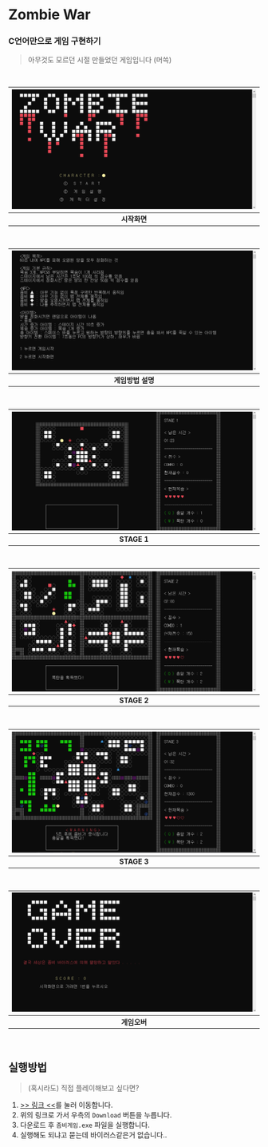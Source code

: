 # Zombie War

### C언어만으로 게임 구현하기

> 아무것도 모르던 시절 만들었던 게임입니다 (머쓱)

<br>

|<img src= "/img/1.png">|
|:--:|
|**시작화면**|
<br>

|<img src= "/img/2.png">|
|:--:|
|**게임방법 설명**|
<br>

|<img src= "/img/3.png">|
|:--:|
|**STAGE 1**|
<br>

|<img src= "/img/4.png">|
|:--:|
|**STAGE 2**|
<br>

|<img src= "/img/5.png">|
|:--:|
|**STAGE 3**|
<br>

|<img src= "/img/6.png">|
|:--:|
|**게임오버**|
<br>


## 실행방법
> (혹시라도) 직접 플레이해보고 싶다면?
1. [>> 링크 <<](/좀비게임.exe)를 눌러 이동합니다.
2. 위의 링크로 가서 우측의 `Download` 버튼을 누릅니다.
3. 다운로드 후 `좀비게임.exe` 파일을 실행합니다.
4. 실행해도 되냐고 묻는데 바이러스같은거 없습니다..
